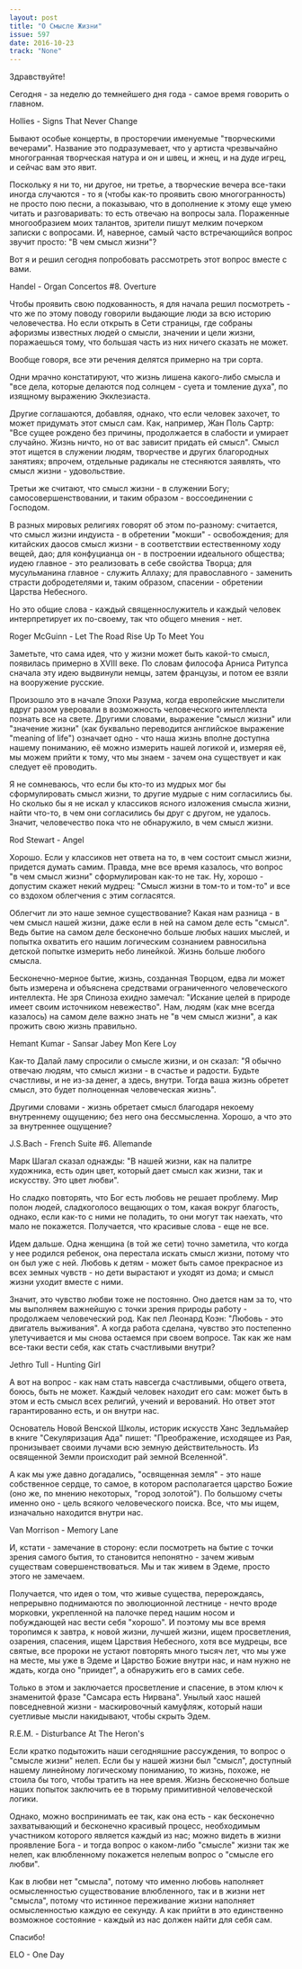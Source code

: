 ```yaml
---
layout: post
title: "О Смысле Жизни"
issue: 597
date: 2016-10-23
track: "None"
---
```


Здравствуйте!

Сегодня - за неделю до темнейшего дня года - самое время говорить о главном.

Hollies - Signs That Never Change

Бывают особые концерты, в просторечии именуемые "творческими вечерами". Название это подразумевает, что у артиста чрезвычайно многогранная творческая натура и он и швец, и жнец, и на дуде игрец, и сейчас вам это явит.

Поскольку я ни то, ни другое, ни третье, а творческие вечера все-таки иногда случаются - то я (чтобы как-то проявить свою многогранность) не просто пою песни, а показываю, что в дополнение к этому еще умею читать и разговаривать: то есть отвечаю на вопросы зала. Пораженные многообразием моих талантов, зрители пишут мелким почерком записки с вопросами. И, наверное, самый часто встречающийся вопрос звучит просто: "В чем смысл жизни"?

Вот я и решил сегодня попробовать рассмотреть этот вопрос вместе с вами.

Handel - Organ Concertos #8. Overture

Чтобы проявить свою подкованность, я для начала решил посмотреть - что же по этому поводу говорили выдающие люди за всю историю человечества. Но если открыть в Сети страницы, где собраны афоризмы известных людей о смысли, значении и цели жизни, поражаешься тому, что большая часть из них ничего сказать не может.

Вообще говоря, все эти речения делятся примерно на три сорта.

Одни мрачно констатируют, что жизнь лишена какого-либо смысла и "все дела, которые делаются под солнцем - суета и томление духа", по изящному выражению Экклезиаста.

Другие соглашаются, добавляя, однако, что если человек захочет, то может придумать этот смысл сам. Как, например, Жан Поль Сартр: "Все сущее рождено без причины, продолжается в слабости и умирает случайно. Жизнь ничто, но от вас зависит придать ей смысл". Смысл этот ищется в служении людям, творчестве и других благородных занятиях; впрочем, отдельные радикалы не стесняются заявлять, что смысл жизни - удовольствие.

Третьи же считают, что смысл жизни - в служении Богу; самосовершенствовании, и таким образом - воссоединении с Господом.

В разных мировых религиях говорят об этом по-разному: считается, что смысл жизни индуиста - в обретении "мокши" - освобождения; для китайских даосов смысл жизни - в соответствии естественному ходу вещей, дао; для конфуцианца он - в построении идеального общества; иудею главное - это реализовать в себе свойства Творца; для мусульманина главное - служить Аллаху; для православного - заменить страсти добродетелями и, таким образом, спасении - обретении Царства Небесного.

Но это общие слова - каждый священнослужитель и каждый человек интерпретирует их по-своему, так что общего мнения - нет.

Roger McGuinn - Let The Road Rise Up To Meet You

Заметьте, что сама идея, что у жизни может быть какой-то смысл, появилась примерно в XVIII веке. По словам философа Арниса Ритупса сначала эту идею выдвинули немцы, затем французы, и потом ее взяли на вооружение русские.

Произошло это в начале Эпохи Разума, когда европейские мыслители вдруг разом уверовали в возможность человеческого интеллекта познать все на свете. Другими словами, выражение "смысл жизни" или "значение жизни" (как буквально переводится английское выражение "meaning of life") oзначает одно - что наша жизнь вполне доступна нашему пониманию, её можно измерить нашей логикой и, измеряя её, мы можем прийти к тому, что мы знаем - зачем она существует и как следует её проводить.

Я не сомневаюсь, что если бы кто-то из мудрых мог бы сформулировать смысл жизни, то другие мудрые с ним согласились бы. Но сколько бы я не искал у классиков ясного изложения смысла жизни, найти что-то, в чем они согласились бы друг с другом, не удалось. Значит, человечество пока что не обнаружило, в чем смысл жизни.

Rod Stewart - Angel

Хорошо. Если у классиков нет ответа на то, в чем состоит смысл жизни, придется думать самим. Правда, мне все время казалось, что вопрос "в чем смысл жизни" сформулирован как-то не так. Ну, хорошо - допустим скажет некий мудрец: "Смысл жизни в том-то и том-то" и все со вздохом облегчения с этим согласятся.

Облегчит ли это наше земное существование? Какая нам разница - в чем смысл нашей жизни, даже если в ней на самом деле есть "смысл". Ведь бытие на самом деле бесконечно больше любых наших мыслей, и попытка охватить его нашим логическим сознанием равносильна детской попытке измерить небо линейкой. Жизнь больше любого смысла.

Бесконечно-мерное бытие, жизнь, созданная Творцом, едва ли может быть измерена и объяснена средствами ограниченного человеческого интеллекта. Не зря Спиноза ехидно замечал: "Искание целей в природе имеет своим источником невежество". Нам, людям (как мне всегда казалось) на самом деле важно знать не "в чем смысл жизни", а как прожить свою жизнь правильно.

Hemant Kumar - Sansar Jabey Mon Kere Loy

Как-то Далай ламу спросили о смысле жизни, и он сказал: "Я обычно отвечаю людям, что смысл жизни - в счастье и радости. Будьте счастливы, и не из-за денег, а здесь, внутри. Тогда ваша жизнь обретет смысл, это будет полноценная человеческая жизнь".

Другими словами - жизнь обретает смысл благодаря некоему внутреннему ощущению; без него она бессмысленна. Хорошо, а что это за внутреннее ощущение?

J.S.Bach - French Suite #6. Allemande

Марк Шагал сказал однажды: "В нашей жизни, как на палитре художника, есть один цвет, который дает смысл как жизни, так и искусству. Это цвет любви".

Но сладко повторять, что Бог есть любовь не решает проблему. Мир полон людей, сладкоголосо вещающих о том, какая вокруг благость, однако, если как-то с ними не поладить, то они могут так наехать, что мало не покажется. Получается, что красивые слова - еще не все.

Идем дальше. Одна женщина (в той же сети) точно заметила, что когда у нее родился ребенок, она перестала искать смысл жизни, потому что он был уже с ней. Любовь к детям - может быть самое прекрасное из всех земных чувств - но дети вырастают и уходят из дома; и смысл жизни уходит вместе с ними.

Значит, это чувство любви тоже не постоянно. Оно дается нам за то, что мы выполняем важнейшую с точки зрения природы работу - продолжаем человеческий род. Как пел Леонард Коэн: "Любовь - это двигатель выживания". А когда работа сделана, чувство это постепенно улетучивается и мы снова остаемся при своем вопросе. Так как же нам все-таки вести себя, как стать счастливыми внутри?

Jethro Tull - Hunting Girl

А вот на вопрос - как нам стать навсегда счастливыми, общего ответа, боюсь, быть не может. Каждый человек находит его сам: может быть в этом и есть смысл всех религий, учений и верований. Но ответ этот гарантированно есть, и он внутри нас.

Основатель Новой Венской Школы, историк искусств Ханс Зедльмайер в книге "Секуляризация Ада" пишет: "Преображение, исходящее из Рая, пронизывает своими лучами всю земную действительность. Из освященной Земли происходит рай земной Вселенной".

А как мы уже давно догадались, "освященная земля" - это наше собственное сердце, то самое, в котором располагается царство Божие (оно же, по мнению некоторых, "город золотой"). По большому счеты именно оно - цель всякого человеческого поиска. Все, что мы ищем, изначально находится внутри нас.

Van Morrison - Memory Lane

И, кстати - замечание в сторону: если посмотреть на бытие с точки зрения самого бытия, то становится непонятно - зачем живым существам совершенствоваться. Мы и так живем в Эдеме, просто этого не замечаем.

Получается, что идея о том, что живые существа, перерождаясь, непрерывно поднимаются по эволюционной лестнице - нечто вроде морковки, укрепленной на палочке перед нашим носом и побуждающей нас вести себя "хорошо". И поэтому мы все время торопимся к завтра, к новой жизни, лучшей жизни, ищем просветления, озарения, спасения, ищем Царствия Небесного, хотя все мудрецы, все святые, все пророки не устают повторять много тысяч лет, что мы уже на месте, мы уже в Эдеме и Царство Божие внутри нас, и нам нужно не ждать, когда оно "приидет", а обнаружить его в самих себе.

Только в этом и заключается просветление и спасение, в этом ключ к знаменитой фразе "Самсара есть Нирвана". Унылый хаос нашей повседневной жизни - маскировочный камуфляж, который наши суетливые мысли накидывают, чтобы скрыть Эдем.

R.E.M. - Disturbance At The Heron's

Если кратко подытожить наши сегодняшние рассуждения, то вопрос о "смысле жизни" нелеп. Если бы у нашей жизни был "смысл", доступный нашему линейному логическому пониманию, то жизнь, похоже, не стоила бы того, чтобы тратить на нее время. Жизнь бесконечно больше наших попыток заключить ее в тюрьму примитивной человеческой логики.

Однако, можно воспринимать ее так, как она есть - как бесконечно захватывающий и бесконечно красивый процесс, необходимым участником которого является каждый из нас; можно видеть в жизни проявление Бога - и тогда вопрос о каком-либо "смысле" жизни так же нелеп, как влюбленному покажется нелепым вопрос о "смысле его любви".

Как в любви нет "смысла", потому что именно любовь наполняет осмысленностью существование влюбленного, так и в жизни нет "смысла", потому что истинное переживание жизни наполняет осмысленностью каждую ее секунду. А как прийти в это единственно возможное состояние - каждый из нас должен найти для себя сам.

Спасибо!

ELO - One Day
